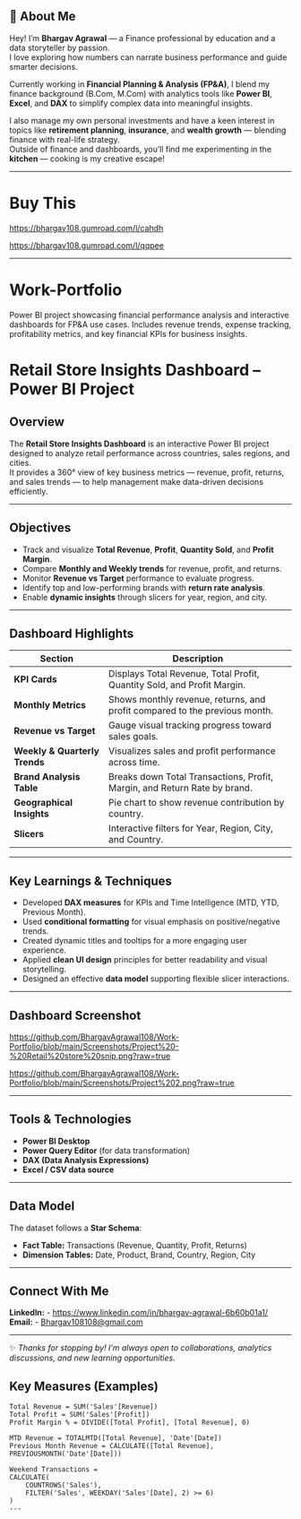 ## 👋 About Me  

Hey! I’m **Bhargav Agrawal** — a Finance professional by education and a data storyteller by passion.  
I love exploring how numbers can narrate business performance and guide smarter decisions.  

Currently working in **Financial Planning & Analysis (FP&A)**, I blend my finance background (B.Com, M.Com) with analytics tools like **Power BI**, **Excel**, and **DAX** to simplify complex data into meaningful insights.  

I also manage my own personal investments and have a keen interest in topics like **retirement planning**, **insurance**, and **wealth growth** — blending finance with real-life strategy.  
Outside of finance and dashboards, you’ll find me experimenting in the **kitchen**  — cooking is my creative escape!  

---
#  Buy This
https://bhargav108.gumroad.com/l/cahdh

https://bhargav108.gumroad.com/l/qqpee

---

# Work-Portfolio
Power BI project showcasing financial performance analysis and interactive dashboards for FP&amp;A use cases. Includes revenue trends, expense tracking, profitability metrics, and key financial KPIs for business insights.

# Retail Store Insights Dashboard – Power BI Project

## Overview

The **Retail Store Insights Dashboard** is an interactive Power BI project designed to analyze retail performance across countries, sales regions, and cities.  
It provides a 360° view of key business metrics — revenue, profit, returns, and sales trends — to help management make data-driven decisions efficiently.

---

## Objectives
- Track and visualize **Total Revenue**, **Profit**, **Quantity Sold**, and **Profit Margin**.
- Compare **Monthly and Weekly trends** for revenue, profit, and returns.
- Monitor **Revenue vs Target** performance to evaluate progress.
- Identify top and low-performing brands with **return rate analysis**.
- Enable **dynamic insights** through slicers for year, region, and city.

---

## Dashboard Highlights

| Section | Description |
|----------|-------------|
| **KPI Cards** | Displays Total Revenue, Total Profit, Quantity Sold, and Profit Margin. |
| **Monthly Metrics** | Shows monthly revenue, returns, and profit compared to the previous month. |
| **Revenue vs Target** | Gauge visual tracking progress toward sales goals. |
| **Weekly & Quarterly Trends** | Visualizes sales and profit performance across time. |
| **Brand Analysis Table** | Breaks down Total Transactions, Profit, Margin, and Return Rate by brand. |
| **Geographical Insights** | Pie chart to show revenue contribution by country. |
| **Slicers** | Interactive filters for Year, Region, City, and Country. |

---

## Key Learnings & Techniques
- Developed **DAX measures** for KPIs and Time Intelligence (MTD, YTD, Previous Month).
- Used **conditional formatting** for visual emphasis on positive/negative trends.
- Created dynamic titles and tooltips for a more engaging user experience.
- Applied **clean UI design** principles for better readability and visual storytelling.
- Designed an effective **data model** supporting flexible slicer interactions.

---

## Dashboard Screenshot

https://github.com/BhargavAgrawal108/Work-Portfolio/blob/main/Screenshots/Project%20-%20Retail%20store%20snip.png?raw=true

https://github.com/BhargavAgrawal108/Work-Portfolio/blob/main/Screenshots/Project%202.png?raw=true

---

## Tools & Technologies
- **Power BI Desktop**
- **Power Query Editor** (for data transformation)
- **DAX (Data Analysis Expressions)**  
- **Excel / CSV data source**

---

## Data Model
The dataset follows a **Star Schema**:
- **Fact Table:** Transactions (Revenue, Quantity, Profit, Returns)
- **Dimension Tables:** Date, Product, Brand, Country, Region, City

---

## Connect With Me  

 **LinkedIn:**  - https://www.linkedin.com/in/bhargav-agrawal-6b60b01a1/  
 **Email:** - Bhargav108108@gmail.com

 ---
 
✨ *Thanks for stopping by! I’m always open to collaborations, analytics discussions, and new learning opportunities.*

## Key Measures (Examples)
```DAX
Total Revenue = SUM('Sales'[Revenue])
Total Profit = SUM('Sales'[Profit])
Profit Margin % = DIVIDE([Total Profit], [Total Revenue], 0)

MTD Revenue = TOTALMTD([Total Revenue], 'Date'[Date])
Previous Month Revenue = CALCULATE([Total Revenue], PREVIOUSMONTH('Date'[Date]))

Weekend Transactions = 
CALCULATE(
    COUNTROWS('Sales'),
    FILTER('Sales', WEEKDAY('Sales'[Date], 2) >= 6)
)
---
